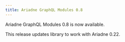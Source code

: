 ```yaml
---
title: Ariadne GraphQL Modules 0.8
---
```


Ariadne GraphQL Modules 0.8 is now available.

This release updates library to work with Ariadne 0.22.
